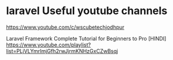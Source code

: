 # laravel Useful youtube channels

https://www.youtube.com/c/wscubetechjodhpur


Laravel Framework Complete Tutorial for Beginners to Pro [HINDI] <br>
https://www.youtube.com/playlist?list=PLjVLYmrlmjGfh2rwJjrmKNHzGxCZwBsqj
